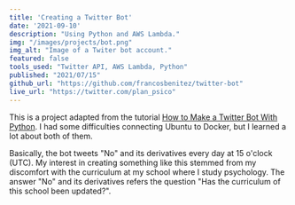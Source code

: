 ```yaml
---
title: 'Creating a Twitter Bot'
date: '2021-09-10'
description: "Using Python and AWS Lambda."
img: "/images/projects/bot.png"
img_alt: "Image of a Twiter bot account."
featured: false
tools_used: "Twitter API, AWS Lambda, Python"
published: "2021/07/15"
github_url: "https://github.com/francosbenitez/twitter-bot"
live_url: "https://twitter.com/plan_psico"
---
```


This is a project adapted from the tutorial [How to Make a Twitter Bot With Python](https://dylancastillo.co/how-to-make-a-twitter-bot-for-free/). I had some difficulties connecting Ubuntu to Docker, but I learned a lot about both of them.

Basically, the bot tweets "No" and its derivatives every day at 15 o'clock (UTC). My interest in creating something like this stemmed from my discomfort with the curriculum at my school where I study psychology. The answer "No" and its derivatives refers the question "Has the curriculum of this school been updated?".